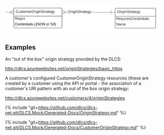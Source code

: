 ![](./origin-strategies.png)

## Examples

An "out of the box" origin strategy provided by the DLCS:

http://dlcs.azurewebsites.net/originStrategies/basic_https

A customer's configured CustomerOriginStrategy resources (these are created by a customer using the API or portal - the association of a customer's URI pattern with an out of the box origin strategy:

http://dlcs.azurewebsites.net/customers/4/originStrategies

{% include "git+https://github.com/dlcs/dlcs-net.git/DLCS.Mock/Generated-Docs/OriginStrategy.md" %}


{% include "git+https://github.com/dlcs/dlcs-net.git/DLCS.Mock/Generated-Docs/CustomerOriginStrategy.md" %}

